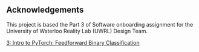 ## Acknowledgements

This project is based the Part 3 of Software onboarding assignment for the University of Waterloo Reality Lab (UWRL) Design Team.

[3: Intro to PyTorch: Feedforward Binary Classification](https://uwrl.notion.site/3-Intro-to-PyTorch-Feedforward-Binary-Classification-110bc072402f816c8d72c4e6294a1418)

